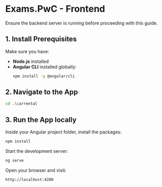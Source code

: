 # Exams.PwC - Frontend

Ensure the backend server is running before proceeding with this guide.

## 1. Install Prerequisites

Make sure you have:

- **Node.js** installed
- **Angular CLI** installed globally:  
  ```bash
  npm install -g @angular/cli
  ```

## 2. Navigate to the App

```bash
cd .\carrental
```

## 3. Run the App locally

Inside your Angular project folder, install the packages:

```bash
npm install
```

Start the development server:

```bash
ng serve
```

Open your browser and visit:

```
http://localhost:4200
```